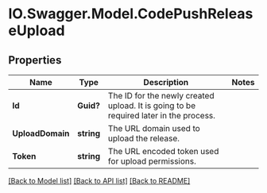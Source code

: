 # IO.Swagger.Model.CodePushReleaseUpload
## Properties

Name | Type | Description | Notes
------------ | ------------- | ------------- | -------------
**Id** | **Guid?** | The ID for the newly created upload. It is going to be required later in the process. | 
**UploadDomain** | **string** | The URL domain used to upload the release. | 
**Token** | **string** | The URL encoded token used for upload permissions. | 

[[Back to Model list]](../README.md#documentation-for-models) [[Back to API list]](../README.md#documentation-for-api-endpoints) [[Back to README]](../README.md)

